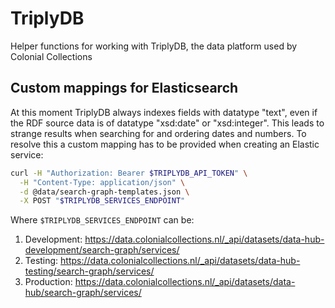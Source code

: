 # TriplyDB

Helper functions for working with TriplyDB, the data platform used by Colonial Collections

## Custom mappings for Elasticsearch

At this moment TriplyDB always indexes fields with datatype "text", even if the RDF source data is of datatype "xsd:date" or "xsd:integer". This leads to strange results when searching for and ordering dates and numbers. To resolve this a custom mapping has to be provided when creating an Elastic service:

```bash
curl -H "Authorization: Bearer $TRIPLYDB_API_TOKEN" \
  -H "Content-Type: application/json" \
  -d @data/search-graph-templates.json \
  -X POST "$TRIPLYDB_SERVICES_ENDPOINT"
```

Where `$TRIPLYDB_SERVICES_ENDPOINT` can be:

1. Development: https://data.colonialcollections.nl/_api/datasets/data-hub-development/search-graph/services/
1. Testing: https://data.colonialcollections.nl/_api/datasets/data-hub-testing/search-graph/services/
1. Production: https://data.colonialcollections.nl/_api/datasets/data-hub/search-graph/services/
